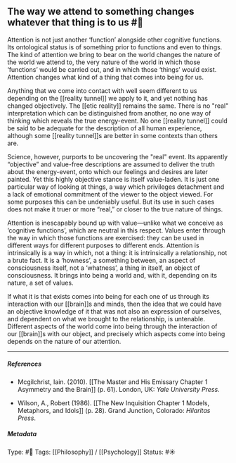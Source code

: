 ## The way we attend to something changes whatever that thing is to us #🧠 

Attention is not just another ‘function’ alongside other cognitive functions. Its ontological status is of something prior to functions and even to things. The kind of attention we bring to bear on the world changes the nature of the world we attend to, the very nature of the world in which those ‘functions’ would be carried out, and in which those ‘things’ would exist. Attention changes what kind of a thing that comes into being for us. 

Anything that we come into contact with well seem different to us depending on the [[reality tunnel]] we apply to it, and yet nothing has changed objectively. The [[etic reality]] remains the same. There is no "real" interpretation which can be distinguished from another, no one way of thinking which reveals the true energy-event. No one [[reality tunnel]] could be said to be adequate for the description of all human experience, although some [[reality tunnel]]s are better in some contexts than others are. 

Science, however, purports to be uncovering the "real" event. Its apparently “objective” and value-free descriptions are assumed to deliver the truth about the energy-event, onto which our feelings and desires are later painted. Yet this highly objective stance is itself value-laden. It is just one particular way of looking at things, a way which privileges detachment and a lack of emotional commitment of the viewer to the object viewed. For some purposes this can be undeniably useful. But its use in such cases does not make it truer or more “real,” or closer to the true nature of things.

Attention is inescapably bound up with value—unlike what we conceive as ‘cognitive functions’, which are neutral in this respect. Values enter through the way in which those functions are exercised: they can be used in different ways for different purposes to different ends. Attention is intrinsically is a way in which, not a thing: it is intrinsically a relationship, not a brute fact. It is a ‘howness’, a something between, an aspect of consciousness itself, not a ‘whatness’, a thing in itself, an object of consciousness. It brings into being a world and, with it, depending on its nature, a set of values.

If what it is that exists comes into being for each one of us through its interaction with our [[brain]]s and minds, then the idea that we could have an objective knowledge of it that was not also an expression of ourselves, and dependent on what we brought to the relationship, is untenable. Different aspects of the world come into being through the interaction of our [[brain]]s with our object, and precisely which aspects come into being depends on the nature of our attention. 

___

##### References

- Mcgilchrist, Iain. (2010). [[The Master and His Emissary Chapter 1 Asymmetry and the Brain]] (p. 61). London, UK: _Yale University Press._

- Wilson, A., Robert (1986). [[The New Inquisition Chapter 1 Models, Metaphors, and Idols]] (p. 28). Grand Junction, Colorado: _Hilaritas Press_.

##### Metadata

Type: #🔴 
Tags: [[Philosophy]] / [[Psychology]] 
Status: #☀️ 